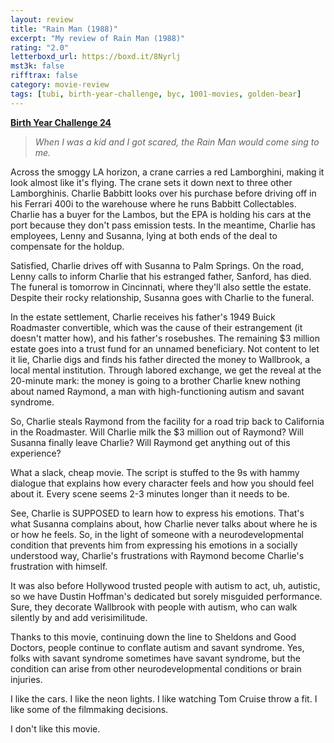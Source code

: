 ```yaml
---
layout: review
title: "Rain Man (1988)"
excerpt: "My review of Rain Man (1988)"
rating: "2.0"
letterboxd_url: https://boxd.it/8Nyrlj
mst3k: false
rifftrax: false
category: movie-review
tags: [tubi, birth-year-challenge, byc, 1001-movies, golden-bear]
---
```


<b><a href="https://boxd.it/sWI7Y" target="_blank" rel="noopener">Birth Year Challenge 24</a></b>

<blockquote><i>When I was a kid and I got scared, the Rain Man would come sing to me.</i></blockquote>

Across the smoggy LA horizon, a crane carries a red Lamborghini, making it look almost like it's flying. The crane sets it down next to three other Lamborghinis. Charlie Babbitt looks over his purchase before driving off in his Ferrari 400i to the warehouse where he runs Babbitt Collectables. Charlie has a buyer for the Lambos, but the EPA is holding his cars at the port because they don't pass emission tests. In the meantime, Charlie has employees, Lenny and Susanna, lying at both ends of the deal to compensate for the holdup.

Satisfied, Charlie drives off with Susanna to Palm Springs. On the road, Lenny calls to inform Charlie that his estranged father, Sanford, has died. The funeral is tomorrow in Cincinnati, where they'll also settle the estate. Despite their rocky relationship, Susanna goes with Charlie to the funeral.

In the estate settlement, Charlie receives his father's 1949 Buick Roadmaster convertible, which was the cause of their estrangement (it doesn't matter how), and his father's rosebushes. The remaining $3 million estate goes into a trust fund for an unnamed beneficiary. Not content to let it lie, Charlie digs and finds his father directed the money to Wallbrook, a local mental institution. Through labored exchange, we get the reveal at the 20-minute mark: the money is going to a brother Charlie knew nothing about named Raymond, a man with high-functioning autism and savant syndrome.

So, Charlie steals Raymond from the facility for a road trip back to California in the Roadmaster. Will Charlie milk the $3 million out of Raymond? Will Susanna finally leave Charlie? Will Raymond get anything out of this experience?

What a slack, cheap movie. The script is stuffed to the 9s with hammy dialogue that explains how every character feels and how you should feel about it. Every scene seems 2-3 minutes longer than it needs to be.

See, Charlie is SUPPOSED to learn how to express his emotions. That's what Susanna complains about, how Charlie never talks about where he is or how he feels. So, in the light of someone with a neurodevelopmental condition that prevents him from expressing his emotions in a socially understood way, Charlie's frustrations with Raymond become Charlie's frustration with himself.

It was also before Hollywood trusted people with autism to act, uh, autistic, so we have Dustin Hoffman's dedicated but sorely misguided performance. Sure, they decorate Wallbrook with people with autism, who can walk silently by and add verisimilitude.

Thanks to this movie, continuing down the line to Sheldons and Good Doctors, people continue to conflate autism and savant syndrome. Yes, folks with savant syndrome sometimes have savant syndrome, but the condition can arise from other neurodevelopmental conditions or brain injuries.

I like the cars. I like the neon lights. I like watching Tom Cruise throw a fit. I like some of the filmmaking decisions.

I don't like this movie.

